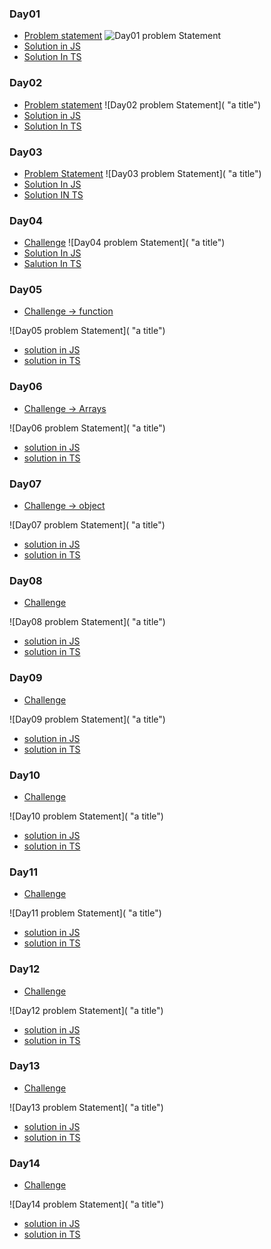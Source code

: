 ### Day01 
- [Problem statement](https://courses.chaicode.com/learn/home/30-days-of-Javascript-challenge/30-days-javascript-challenge/section/515627/lesson/3196994)
![Day01 problem Statement]( "variable")
- [Solution in JS](https://github.com/fThAbhishek-Pandey/30-Days-JS-TS-challenge/blob/main/Day2/operator.js)
- [Solution In TS]()
### Day02
- [Problem statement](https://courses.chaicode.com/learn/home/30-days-of-Javascript-challenge/30-days-javascript-challenge/section/515627/lesson/3197073)
![Day02 problem Statement]( "a title")
- [Solution in JS](https://github.com/fThAbhishek-Pandey/30-Days-JS-TS-challenge/blob/main/Day2/operator.js)
- [Solution In TS]()
### Day03 
- [Problem Statement](https://courses.chaicode.com/learn/home/30-days-of-Javascript-challenge/30-days-javascript-challenge/section/515627/lesson/3197081)
![Day03 problem Statement]( "a title")
- [Solution In JS](https://github.com/fThAbhishek-Pandey/30-Days-JS-TS-challenge/blob/main/Day3/control.js)
- [Solution IN TS]()
### Day04 
- [Challenge](https://courses.chaicode.com/learn/home/30-days-of-Javascript-challenge/30-days-javascript-challenge/section/515627/lesson/3197093)
![Day04 problem Statement]( "a title")
- [Solution In JS](https://github.com/fThAbhishek-Pandey/30-Days-JS-TS-challenge/tree/main/Day04)
- [Salution In TS]()
### Day05
- [Challenge -> function](https://courses.chaicode.com/learn/home/30-days-of-Javascript-challenge/30-days-javascript-challenge/section/515627/lesson/3197105)
<!-- - challenge img  -->

![Day05 problem Statement]( "a title")
- [solution in JS](https://github.com/fThAbhishek-Pandey/30-Days-JS-TS-challenge/blob/main/Day05/function.js)
- [solution in TS]()

### Day06
- [Challenge -> Arrays](https://courses.chaicode.com/learn/home/30-days-of-Javascript-challenge/30-days-javascript-challenge/section/515627/lesson/3197124)
<!-- - challenge img  -->
![Day06 problem Statement]( "a title")
- [solution in JS](https://github.com/fThAbhishek-Pandey/30-Days-JS-TS-challenge/blob/main/Day06/array.js)
- [solution in TS]()

### Day07 
- [Challenge -> object](https://courses.chaicode.com/learn/home/30-days-of-Javascript-challenge/30-days-javascript-challenge/section/515627/lesson/3197138)
<!-- - challenge img  -->
![Day07 problem Statement]( "a title")
- [solution in JS](https://github.com/fThAbhishek-Pandey/30-Days-JS-TS-challenge/blob/main/Day07/object.js)
- [solution in TS]()
### Day08
- [Challenge]()
<!-- - challenge img  -->
![Day08 problem Statement]( "a title")
- [solution in JS]()
- [solution in TS]()

### Day09
- [Challenge]()
<!-- - challenge img  -->
![Day09 problem Statement]( "a title")
- [solution in JS]()
- [solution in TS]()
### Day10
- [Challenge]()
<!-- - challenge img  -->
![Day10 problem Statement]( "a title")
- [solution in JS]()
- [solution in TS]()

### Day11
- [Challenge]()
<!-- - challenge img  -->
![Day11 problem Statement]( "a title")
- [solution in JS]()
- [solution in TS]()
### Day12
- [Challenge]()
<!-- - challenge img  -->
![Day12 problem Statement]( "a title")
- [solution in JS]()
- [solution in TS]()
### Day13
- [Challenge]()
<!-- - challenge img  -->
![Day13 problem Statement]( "a title")
- [solution in JS]()
- [solution in TS]()
### Day14
- [Challenge]()
<!-- - challenge img  -->
![Day14 problem Statement]( "a title")
- [solution in JS]()
- [solution in TS]()
